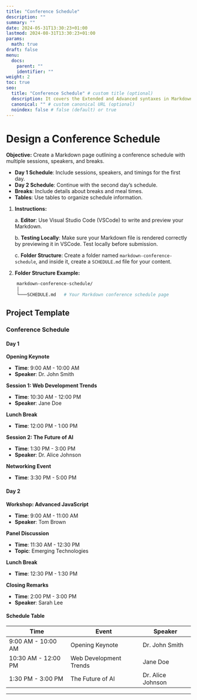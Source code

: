 ```yaml
---
title: "Conference Schedule"
description: ""
summary: ""
date: 2024-05-31T13:30:23+01:00
lastmod: 2024-08-31T13:30:23+01:00
params:
  math: true
draft: false
menu:
  docs:
    parent: ""
    identifier: ""
weight: 2
toc: true
seo:
  title: "Conference Schedule" # custom title (optional)
  description: It covers the Extended and Advanced syntaxes in Markdown, best practices for writing clear and effective technical content, and tips for organizing structuring and formatting your documents. Whether you're new to Markdown or looking to refine your skills, this guide will help you master the essentials and produce professional-quality documentation # custom description (recommended)
  canonical: "" # custom canonical URL (optional)
  noindex: false # false (default) or true
---
```


# Design a Conference Schedule

**Objective:** Create a Markdown page outlining a conference schedule with multiple sessions, speakers, and breaks.

- **Day 1 Schedule**: Include sessions, speakers, and timings for the first day.
- **Day 2 Schedule**: Continue with the second day’s schedule.
- **Breaks**: Include details about breaks and meal times.
- **Tables**: Use tables to organize schedule information.

1. **Instructions:**

    a. **Editor**: Use Visual Studio Code (VSCode) to write and preview your Markdown.

    b. **Testing Locally**: Make sure your Markdown file is rendered correctly by previewing it in VSCode. Test locally before submission.

    c. **Folder Structure**: Create a folder named `markdown-conference-schedule`, and inside it, create a `SCHEDULE.md` file for your content.
2. **Folder Structure Example:**

```bash
    markdown-conference-schedule/
    │
    └───SCHEDULE.md   # Your Markdown conference schedule page
```

## Project Template
### Conference Schedule
#### Day 1

**Opening Keynote**

- **Time**: 9:00 AM - 10:00 AM
- **Speaker**: Dr. John Smith

**Session 1: Web Development Trends**

- **Time**: 10:30 AM - 12:00 PM
- **Speaker**: Jane Doe

**Lunch Break**

- **Time**: 12:00 PM - 1:00 PM

**Session 2: The Future of AI**

- **Time**: 1:30 PM - 3:00 PM
- **Speaker**: Dr. Alice Johnson

**Networking Event**

- **Time**: 3:30 PM - 5:00 PM

#### Day 2

**Workshop: Advanced JavaScript**

- **Time**: 9:00 AM - 11:00 AM
- **Speaker**: Tom Brown

**Panel Discussion**

- **Time**: 11:30 AM - 12:30 PM
- **Topic**: Emerging Technologies

**Lunch Break**

- **Time**: 12:30 PM - 1:30 PM

**Closing Remarks**

- **Time**: 2:00 PM - 3:00 PM
- **Speaker**: Sarah Lee

#### Schedule Table

| Time                | Event                  | Speaker           |
| ------------------- | ---------------------- | ----------------- |
| 9:00 AM - 10:00 AM  | Opening Keynote        | Dr. John Smith    |
| 10:30 AM - 12:00 PM | Web Development Trends | Jane Doe          |
| 1:30 PM - 3:00 PM   | The Future of AI       | Dr. Alice Johnson |

----------
